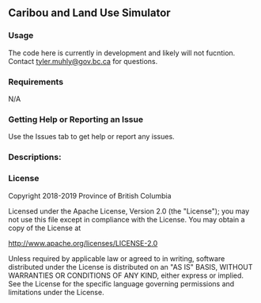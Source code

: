 ## Caribou and Land Use Simulator
### Usage
The code here is currently in development and likely will not fucntion. Contact tyler.muhly@gov.bc.ca for questions.  

### Requirements
N/A

### Getting Help or Reporting an Issue
Use the Issues tab to get help or report any issues.

### Descriptions:

### License
Copyright 2018-2019 Province of British Columbia

Licensed under the Apache License, Version 2.0 (the "License");
you may not use this file except in compliance with the License.
You may obtain a copy of the License at 

   http://www.apache.org/licenses/LICENSE-2.0

Unless required by applicable law or agreed to in writing, software
distributed under the License is distributed on an "AS IS" BASIS,
WITHOUT WARRANTIES OR CONDITIONS OF ANY KIND, either express or implied.
See the License for the specific language governing permissions and
limitations under the License.
